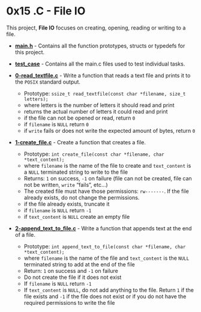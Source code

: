 # 0x15 .C - File IO
This project, **File IO** focuses on creating, opening, reading or writing to a file.

* **[main.h](./main.h)** - Contains all the function prototypes, structs or typedefs for this project.
* **[test_case](./test_case)** - Contains all the main.c files used to test individual tasks.
* **[0-read_textfile.c](./0-read_textfile.c)** - Write a function that reads a text file and prints it to the `POSIX` standard output.
    * Prototype: `ssize_t read_textfile(const char *filename, size_t letters);`
    * where letters is the number of letters it should read and print
    * returns the actual number of letters it could read and print
    * if the file can not be opened or read, return `0`
    * if `filename` is `NULL` return `0`
    * if `write` fails or does not write the expected amount of bytes, return `0`

* **[1-create_file.c](./1-create_file.c)** - Create a function that creates a file.
    * Prototype: `int create_file(const char *filename, char *text_content);`
    * where `filename` is the name of the file to create and `text_content` is a `NULL` terminated string to write to the file
    * Returns: `1` on success, `-1` on failure (file can not be created, file can not be written, `write` “fails”, etc…)
    * The created file must have those permissions: `rw-------`. If the file already exists, do not change the permissions.
    * if the file already exists, truncate it
    * if `filename` is `NULL` return `-1`
    * if `text_content` is `NULL` create an empty file

* **[2-append_text_to_file.c](./2-append_text_to_file.c)** - Write a function that appends text at the end of a file.
    * Prototype: `int append_text_to_file(const char *filename, char *text_content);`
    * where `filename` is the name of the file and `text_content` is the `NULL` terminated string to add at the end of the file
    * Return: `1` on success and `-1` on failure
    * Do not create the file if it does not exist
    * If `filename` is `NULL` return `-1`
    * If `text_content` is `NULL`, do not add anything to the file. Return `1` if the file exists and `-1` if the file does not exist or if you do not have the required permissions to write the file

